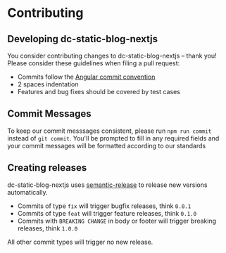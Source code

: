 # Contributing

## Developing dc-static-blog-nextjs

You consider contributing changes to dc-static-blog-nextjs – thank you!
Please consider these guidelines when filing a pull request:

- Commits follow the [Angular commit convention](https://github.com/angular/angular.js/blob/master/DEVELOPERS.md#-git-commit-guidelines)
- 2 spaces indentation
- Features and bug fixes should be covered by test cases

## Commit Messages

To keep our commit messsages consistent, please run `npm run commit` instead of `git commit`.
You'll be prompted to fill in any required fields and your commit messages will be formatted according to our standards

## Creating releases

dc-static-blog-nextjs uses [semantic-release](https://github.com/semantic-release/semantic-release)
to release new versions automatically.

- Commits of type `fix` will trigger bugfix releases, think `0.0.1`
- Commits of type `feat` will trigger feature releases, think `0.1.0`
- Commits with `BREAKING CHANGE` in body or footer will trigger breaking releases, think `1.0.0`

All other commit types will trigger no new release.
